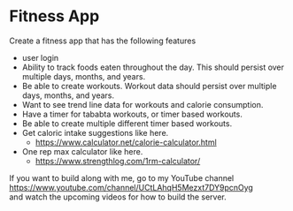 # Fitness App

Create a fitness app that has the following features

- user login
- Ability to track foods eaten throughout the day. This should persist over multiple days, months, and years.
- Be able to create workouts. Workout data should persist over multiple days, months, and years.
- Want to see trend line data for workouts and calorie consumption.
- Have a timer for tababta workouts, or timer based workouts.
- Be able to create multiple different timer based workouts.
- Get caloric intake suggestions like here.
    - https://www.calculator.net/calorie-calculator.html
- One rep max calculator like here.
    - https://www.strengthlog.com/1rm-calculator/
    
If you want to build along with me, go to my YouTube channel https://www.youtube.com/channel/UCtLAhqH5Mezxt7DY9pcnOyg  
and watch the upcoming videos for how to build the server.
